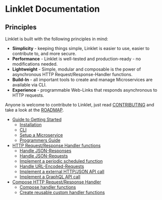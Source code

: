 # Linklet Documentation

## Principles

Linklet is built with the following principles in mind:

* **Simplicity** - keeping things simple, Linklet is easier to use, easier to contribute to, and more secure.
* **Performance** - Linklet is well-tested and production-ready - no modifications needed.
* **Lightweight** - Simple, modular and composable is the power of asynchronous HTTP Request/Response-Handler functions.
* **Build-In** - all important tools to create and manage Microservices are available via CLI.
* **Experience** - programmable Web-Links that responds asynchronous to HTTP requests.

Anyone is welcome to contribute to Linklet, just read [CONTRIBUTING](../CONTRIBUTING.md) and take a look at the [ROADMAP](ROADMAP.md).

* [Guide to Getting Started](getting-started.md)
  * [Installation](getting-started.md#installation)
  * [CLI](getting-started.md#cli)
  * [Setup a Microservice](getting-started.md#setup-a-microservice)
  * [Programmers Guide](getting-started.md#programmers-guide)
* [HTTP Request/Response Handler functions](handler.md)
  * [Handle JSON-Responses](handler.md#handle-json-Responses)
  * [Handle JSON-Requests](handler.md#handle-json-requests)
  * [Implement a periodic scheduled function](handler.md#implement-a-periodic-scheduled-function)
  * [Handle URL-Encoded-Requests](handler.md#handle-url-encoded-requests)
  * [Implement a external HTTP/JSON API call](handler.md#implement-a-external-http/json-api-call)
  * [Implement a GraphQL API call](handler.md#implement-a-graphql-api-call)
* [Compose HTTP Request/Response Handler](compose-handler.md)
  * [Compose handler functions](compose-handler.md#compose-handler-functions)
  * [Create reusable custom handler functions](compose-handler.md#create-reusable-custom-handler-functions)
